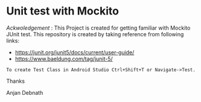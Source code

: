 # Unit test with Mockito

*Ackwoledgement* : This Project is created for getting familiar with Mockito JUnit test. 
 This repository is created by taking reference from following links:
 
 - https://junit.org/junit5/docs/current/user-guide/
 - https://www.baeldung.com/tag/junit-5/


`To create Test Class in Android Studio Ctrl+Shift+T or Navigate->Test.`




Thanks

Anjan Debnath
